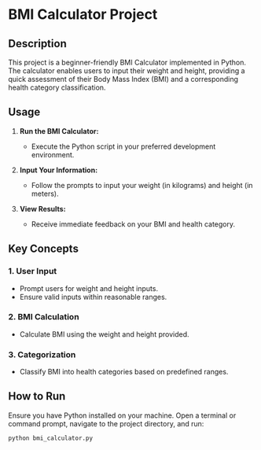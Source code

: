 # BMI Calculator Project 

## Description

This project is a beginner-friendly BMI Calculator implemented in Python. The calculator enables users to input their weight and height, providing a quick assessment of their Body Mass Index (BMI) and a corresponding health category classification.

## Usage

1. **Run the BMI Calculator:**
   - Execute the Python script in your preferred development environment.

2. **Input Your Information:**
   - Follow the prompts to input your weight (in kilograms) and height (in meters).

3. **View Results:**
   - Receive immediate feedback on your BMI and health category.

## Key Concepts

### 1. User Input
   - Prompt users for weight and height inputs.
   - Ensure valid inputs within reasonable ranges.

### 2. BMI Calculation
   - Calculate BMI using the weight and height provided.

### 3. Categorization
   - Classify BMI into health categories based on predefined ranges.

## How to Run

Ensure you have Python installed on your machine. Open a terminal or command prompt, navigate to the project directory, and run:

```bash
python bmi_calculator.py
